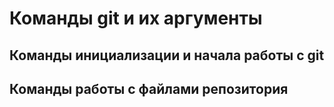 # Команды git и их аргументы

## Команды инициализации и начала работы с git

## Команды работы с файлами репозитория